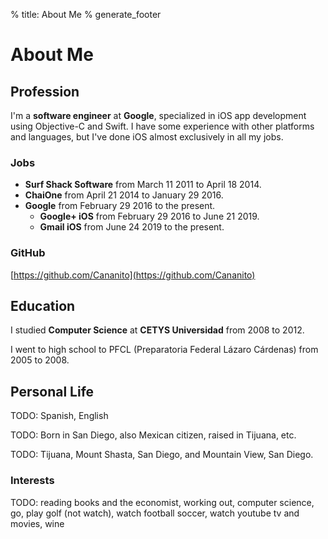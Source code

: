 % title: About Me
% generate_footer

# About Me

## Profession

I'm a **software engineer** at **Google**, specialized in iOS app development using Objective-C and Swift. I have some experience with other platforms and languages, but I've done iOS almost exclusively in all my jobs.

### Jobs

* **Surf Shack Software** from March 11 2011 to April 18 2014.
* **ChaiOne** from April 21 2014 to January 29 2016.
* **Google** from February 29 2016 to the present.
    * **Google+ iOS** from February 29 2016 to June 21 2019.
    * **Gmail iOS** from June 24 2019 to the present.

### GitHub

[https://github.com/Cananito](https://github.com/Cananito)

## Education

I studied **Computer Science** at **CETYS Universidad** from 2008 to 2012.

I went to high school to PFCL (Preparatoria Federal Lázaro Cárdenas) from 2005 to 2008.

## Personal Life

TODO: Spanish, English

TODO: Born in San Diego, also Mexican citizen, raised in Tijuana, etc.

TODO: Tijuana, Mount Shasta, San Diego, and Mountain View, San Diego.

### Interests

TODO: reading books and the economist, working out, computer science, go, play golf (not watch), watch football soccer, watch youtube tv and movies, wine

